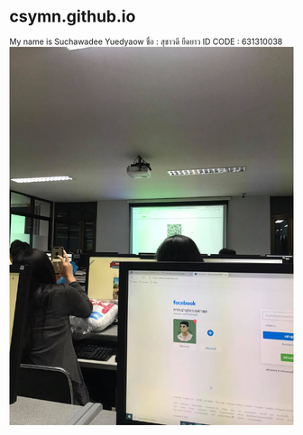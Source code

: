 # csymn.github.io
My name is Suchawadee Yuedyaow
ชื่อ : สุชาวดี ยืดยาว
ID CODE : 631310038
![](631310038.jpg)

